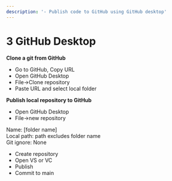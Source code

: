 ```yaml
---
description: '- Publish code to GitHub using GitHub desktop'
---
```


# 3️ GitHub Desktop

**Clone a git from GitHub**

* Go to GitHub, Copy URL
* Open GitHub Desktop
* File->Clone repository
* Paste URL and select local folder&#x20;

**Publish local repository to GitHub**

* Open GitHub Desktop
* File->new repository

&#x20;       Name: \[folder name] \
&#x20;       Local path: path excludes folder name \
&#x20;       Git ignore: None

* Create repository&#x20;
* Open VS or VC
* Publish&#x20;
* Commit to main
